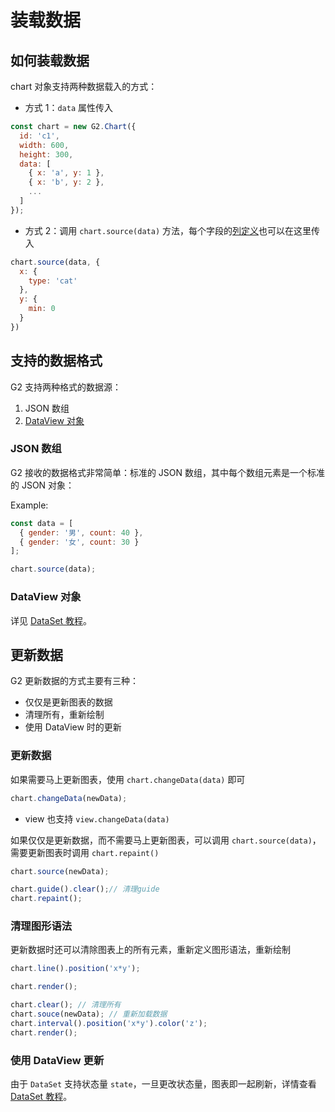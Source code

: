 <!--
index: 3
title: 装载数据
resource:
  jsFiles:
    - ${url.dataSet}
    - ${url.g2}
-->

# 装载数据

## 如何装载数据

chart 对象支持两种数据载入的方式：

- 方式 1：`data` 属性传入

```js
const chart = new G2.Chart({
  id: 'c1',
  width: 600,
  height: 300,
  data: [
    { x: 'a', y: 1 },
    { x: 'b', y: 2 },
    ...
  ]
});
```

- 方式 2：调用 `chart.source(data)` 方法，每个字段的[列定义](scale.html)也可以在这里传入

```js
chart.source(data, {
  x: {
    type: 'cat'
  },
  y: {
    min: 0
  }
})
```

## 支持的数据格式

G2 支持两种格式的数据源：

1. JSON 数组
2. [DataView 对象](./data-set.html)

### JSON 数组

G2 接收的数据格式非常简单：标准的 JSON 数组，其中每个数组元素是一个标准的 JSON 对象：

Example:

```js
const data = [
  { gender: '男', count: 40 },
  { gender: '女', count: 30 }
];

chart.source(data);
```

### DataView 对象

详见 [DataSet 教程](./data-set.html)。

## 更新数据

G2 更新数据的方式主要有三种：
* 仅仅是更新图表的数据
* 清理所有，重新绘制
* 使用 DataView 时的更新

### 更新数据

如果需要马上更新图表，使用 `chart.changeData(data)` 即可

```js
chart.changeData(newData);
```
* view 也支持 `view.changeData(data)`

如果仅仅是更新数据，而不需要马上更新图表，可以调用 `chart.source(data)`，需要更新图表时调用 `chart.repaint()`

```js
chart.source(newData);

chart.guide().clear();// 清理guide
chart.repaint();
```

### 清理图形语法

更新数据时还可以清除图表上的所有元素，重新定义图形语法，重新绘制

```js
chart.line().position('x*y');

chart.render();

chart.clear(); // 清理所有
chart.souce(newData); // 重新加载数据
chart.interval().position('x*y').color('z');
chart.render();
```

### 使用 DataView  更新

由于 `DataSet` 支持状态量 `state`，一旦更改状态量，图表即一起刷新，详情查看 [DataSet 教程](./data-set.html)。
